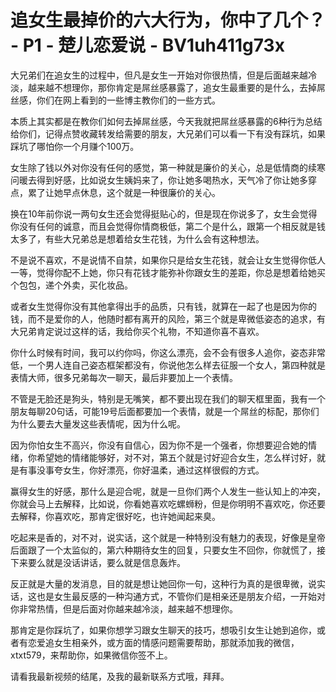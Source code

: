 # 追女生最掉价的六大行为，你中了几个？ - P1 - 楚儿恋爱说 - BV1uh411g73x

大兄弟们在追女生的过程中，但凡是女生一开始对你很热情，但是后面越来越冷淡，越来越不想理你，那你肯定是屌丝感暴露了，追女生最重要的是什么，去掉屌丝感，你们在网上看到的一些博主教你们的一些方式。

本质上其实都是在教你们如何去掉屌丝感，今天我就把屌丝感暴露的6种行为总结给你们，记得点赞收藏转发给需要的朋友，大兄弟们可以看一下有没有踩坑，如果踩坑了哪怕你一个月赚个100万。

女生除了钱以外对你没有任何的感觉，第一种就是廉价的关心，总是低情商的续寒问暖去得到好感，比如说女生姨妈来了，你让她多喝热水，天气冷了你让她多穿点，累了让她早点休息，这个就是一种很廉价的关心。

换在10年前你说一两句女生还会觉得挺贴心的，但是现在你说多了，女生会觉得你没有任何的诚意，而且会觉得你情商极低，第二个是什么，跟第一个相反就是钱太多了，有些大兄弟总是想着给女生花钱，为什么会有这种想法。

不是说不喜欢，不是说情不自禁，如果你只是给女生花钱，就会让女生觉得你低人一等，觉得你配不上她，你只有花钱才能弥补你跟女生的差距，你总是想着给她买个包包，递个外卖，买化妆品。

或者女生觉得你没有其他拿得出手的品质，只有钱，就算在一起了也是因为你的钱，而不是爱你的人，他随时都有离开的风险，第三个就是卑微低姿态的追求，有大兄弟肯定说过这样的话，我给你买个礼物，不知道你喜不喜欢。

你什么时候有时间，我可以约你吗，你这么漂亮，会不会有很多人追你，姿态非常低，一个男人连自己姿态框架都没有，你说他怎么样去征服一个女人，第四种就是表情大师，很多兄弟每次一聊天，最后非要加上一个表情。

不管是无脸还是狗头，特别是无嘴笑，都不要出现在我们的聊天框里面，我有一个朋友每聊20句话，可能19号后面都要加一个表情，就是一个屌丝的标配，那你们为什么要去大量发这些表情呢，因为什么呢。

因为你怕女生不高兴，你没有自信心，因为你不是一个强者，你想要迎合她的情绪，你希望她的情绪能够好，对不对，第五个就是讨好迎合女生，怎么样讨好，就是有事没事夸女生，你好漂亮，你好温柔，通过这样很假的方式。

赢得女生的好感，那什么是迎合呢，就是一旦你们两个人发生一些认知上的冲突，你就会马上去解释，比如说，你看她喜欢吃螺蛳粉，但是你明明不喜欢吃，你还要去解释，你喜欢吃，那肯定很好吃，也许她闻起来臭。

吃起来是香的，对不对，说实话，这个就是一种特别没有魅力的表现，好像是皇帝后面跟了一个太监似的，第六种期待女生的回复，只要女生不回你，你就慌了，接下来要么就是没话讲话，要么就是信息轰炸。

反正就是大量的发消息，目的就是想让她回你一句，这种行为真的是很卑微，说实话，这也是女生最反感的一种沟通方式，不管你们是相亲还是朋友介绍，一开始对你非常热情，但是后面对你越来越冷淡，越来越不想理你。

那肯定是你踩坑了，如果你想学习跟女生聊天的技巧，想吸引女生让她到追你，或者有恋爱追女生相亲外，或方面的情感问题需要帮助，那就添加我的微信，xtxt579，来帮助你，如果微信你签不上。

请看我最新视频的结尾，及我的最新联系方式哦，拜拜。